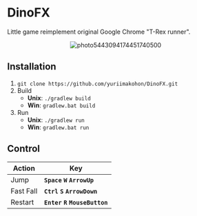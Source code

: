 # DinoFX

Little game reimplement original Google Chrome "T-Rex runner".

<p align="center">
  <img src="https://i.ibb.co/bWcfGpG/photo5443094174451740500.jpg" alt="photo5443094174451740500" border="0">
</p>

## Installation
1. `git clone https://github.com/yuriimakohon/DinoFX.git`
2. Build
	 * __Unix__: `./gradlew build`
	 * __Win__: `gradlew.bat build`
3. Run
	 * __Unix__: `./gradlew run`
	 * __Win__: `gradlew.bat run`
	 
## Control
	 
Action    | Key
----------|---
Jump      | __`Space` `W` `ArrowUp`__
Fast Fall | __`Ctrl` `S` `ArrowDown`__
Restart   | __`Enter` `R` `MouseButton`__

